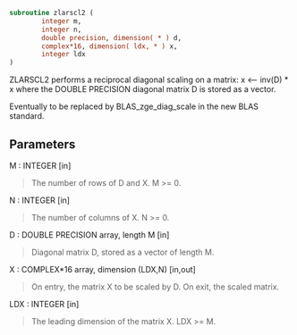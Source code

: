 ```fortran
subroutine zlarscl2 (
        integer m,
        integer n,
        double precision, dimension( * ) d,
        complex*16, dimension( ldx, * ) x,
        integer ldx
)
```

ZLARSCL2 performs a reciprocal diagonal scaling on a matrix:
x <-- inv(D) \* x
where the DOUBLE PRECISION diagonal matrix D is stored as a vector.

Eventually to be replaced by BLAS_zge_diag_scale in the new BLAS
standard.

## Parameters
M : INTEGER [in]
> The number of rows of D and X. M >= 0.

N : INTEGER [in]
> The number of columns of X. N >= 0.

D : DOUBLE PRECISION array, length M [in]
> Diagonal matrix D, stored as a vector of length M.

X : COMPLEX\*16 array, dimension (LDX,N) [in,out]
> On entry, the matrix X to be scaled by D.
> On exit, the scaled matrix.

LDX : INTEGER [in]
> The leading dimension of the matrix X. LDX >= M.
